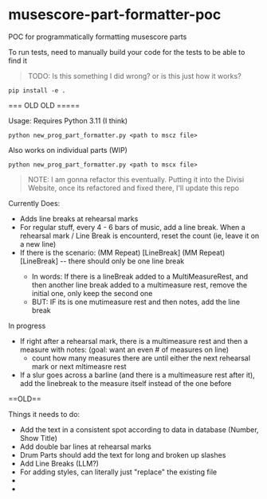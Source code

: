 # musescore-part-formatter-poc
POC for programmatically formatting musescore parts

To run tests, need to manually build your code for the tests to be able to find it
> TODO: Is this something I did wrong? or is this just how it works?

```
pip install -e .
```



=== OLD OLD =====

Usage:
Requires Python 3.11 (I think)
```
python new_prog_part_formatter.py <path to mscz file>
```
Also works on individual parts (WIP)
```
python new_prog_part_formatter.py <path to mscx file>
```

> NOTE: I am gonna refactor this eventually. Putting it into the Divisi Website, once its refactored and fixed there, I'll update this repo



Currently Does:
- Adds line breaks at rehearsal marks
- For regular stuff, every 4 - 6 bars of music, add a line break. When a rehearsal mark / Line Break is encounterd, reset the count (ie, leave it on a new line)
- If there is the scenario: (MM Repeat) <Rehearsal Mark>[LineBreak] (MM Repeat)<Rehearsal Mark>[LineBreak] -- there should only be one line break
  - In words: If there is a lineBreak added to a MultiMeasureRest, and then another line break added to a multimeasure rest, remove the initial one, only keep the second one
  - BUT: IF its is one mutimeasure rest and then notes, add the line break

In progress
- If right after a rehearsal mark, there is a multimeasure rest and then a measure with notes: (goal: want an even # of measures on line)
  - count how many measures there are until either the next rehearsal mark or next mltimeasre rest
- If a slur goes across a barline (and there is a multimeasure rest after it), add the linebreak to the measure itself instead of the one before





==OLD==

Things it needs to do:
- Add the text in a consistent spot according to data in database (Number, Show Title)
- Add double bar lines at rehearsal marks
- Drum Parts should add the text for long and broken up slashes
- Add Line Breaks (LLM?)
- For adding styles, can literally just "replace" the existing file
- 
- 

